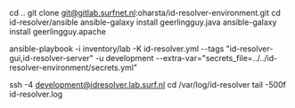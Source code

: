 cd ..
git clone git@gitlab.surfnet.nl:oharsta/id-resolver-environment.git
cd id-resolver/ansible
ansible-galaxy install geerlingguy.java
ansible-galaxy install geerlingguy.apache

ansible-playbook -i inventory/lab -K id-resolver.yml --tags "id-resolver-gui,id-resolver-server" -u development --extra-var="secrets_file=../../id-resolver-environment/secrets.yml"

ssh -4 development@idresolver.lab.surf.nl
cd /var/log/id-resolver
tail -500f id-resolver.log